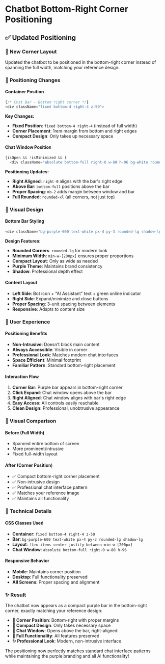 # Chatbot Bottom-Right Corner Positioning

## ✅ Updated Positioning

### 🎯 **New Corner Layout**
Updated the chatbot to be positioned in the bottom-right corner instead of spanning the full width, matching your reference design.

### 🔧 **Positioning Changes**

#### Container Position
```typescript
{/* Chat Bar - Bottom right corner */}
<div className="fixed bottom-4 right-4 z-50">
```

**Key Changes:**
- **Fixed Position**: `fixed bottom-4 right-4` (instead of full width)
- **Corner Placement**: 1rem margin from bottom and right edges
- **Compact Design**: Only takes up necessary space

#### Chat Window Position
```typescript
{isOpen && !isMinimized && (
  <div className="absolute bottom-full right-0 w-80 h-96 bg-white rounded-xl shadow-2xl border border-gray-200 mb-2">
```

**Positioning Updates:**
- **Right Aligned**: `right-0` aligns with the bar's right edge
- **Above Bar**: `bottom-full` positions above the bar
- **Proper Spacing**: `mb-2` adds margin between window and bar
- **Full Rounded**: `rounded-xl` (all corners, not just top)

### 🎨 **Visual Design**

#### Bottom Bar Styling
```typescript
<div className="bg-purple-600 text-white px-4 py-3 rounded-lg shadow-lg flex items-center justify-between min-w-[200px]">
```

**Design Features:**
- **Rounded Corners**: `rounded-lg` for modern look
- **Minimum Width**: `min-w-[200px]` ensures proper proportions
- **Compact Layout**: Only as wide as needed
- **Purple Theme**: Maintains brand consistency
- **Shadow**: Professional depth effect

#### Content Layout
- **Left Side**: Bot icon + "AI Assistant" text + green online indicator
- **Right Side**: Expand/minimize and close buttons
- **Proper Spacing**: 3-unit spacing between elements
- **Responsive**: Adapts to content size

### 🚀 **User Experience**

#### Positioning Benefits
- **Non-Intrusive**: Doesn't block main content
- **Always Accessible**: Visible in corner
- **Professional Look**: Matches modern chat interfaces
- **Space Efficient**: Minimal footprint
- **Familiar Pattern**: Standard bottom-right placement

#### Interaction Flow
1. **Corner Bar**: Purple bar appears in bottom-right corner
2. **Click Expand**: Chat window opens above the bar
3. **Right Aligned**: Chat window aligns with bar's right edge
4. **Easy Access**: All controls easily reachable
5. **Clean Design**: Professional, unobtrusive appearance

### 🎯 **Visual Comparison**

#### Before (Full Width)
- Spanned entire bottom of screen
- More prominent/intrusive
- Fixed full-width layout

#### After (Corner Position)
- ✅ Compact bottom-right corner placement
- ✅ Non-intrusive design
- ✅ Professional chat interface pattern
- ✅ Matches your reference image
- ✅ Maintains all functionality

### 🔧 **Technical Details**

#### CSS Classes Used
- **Container**: `fixed bottom-4 right-4 z-50`
- **Bar**: `bg-purple-600 text-white px-4 py-3 rounded-lg shadow-lg`
- **Layout**: `flex items-center justify-between min-w-[200px]`
- **Chat Window**: `absolute bottom-full right-0 w-80 h-96`

#### Responsive Behavior
- **Mobile**: Maintains corner position
- **Desktop**: Full functionality preserved
- **All Screens**: Proper spacing and alignment

### ✨ **Result**

The chatbot now appears as a compact purple bar in the bottom-right corner, exactly matching your reference design:

- **🎯 Corner Position**: Bottom-right with proper margins
- **🎨 Compact Design**: Only takes necessary space
- **💬 Chat Window**: Opens above the bar, right-aligned
- **🔧 Full Functionality**: All features preserved
- **✨ Professional Look**: Modern, non-intrusive interface

The positioning now perfectly matches standard chat interface patterns while maintaining the purple branding and all AI functionality!
